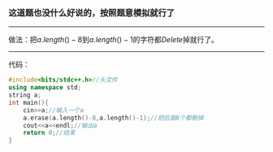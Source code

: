 ### 这道题也没什么好说的，按照题意模拟就行了

------------
做法：把$a.length()-8$到$a.length()-1$的字符都$Delete$掉就行了。

------------
代码：
```cpp
#include<bits/stdc++.h>//头文件
using namespace std;
string a;
int main(){
    cin>>a;//输入一个a
    a.erase(a.length()-8,a.length()-1);//把后面8个都删掉
    cout<<a<<endl;//输出a
    return 0;//结束
}
```
